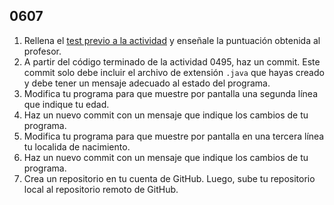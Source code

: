 ## 0607

1. Rellena el [test previo a la actividad](https://goo.gl/forms/xzBfnAOKAH8PSUDB3) y enseñale la puntuación obtenida al profesor.
2. A partir del código terminado de la actividad 0495, haz un commit. Este commit solo debe incluir el archivo de extensión `.java` que hayas creado y debe tener un mensaje adecuado al estado del programa.
2. Modifica tu programa para que muestre por pantalla una segunda línea que indique tu edad.
3. Haz un nuevo commit con un mensaje que indique los cambios de tu programa.
4. Modifica tu programa para que muestre por pantalla en una tercera línea tu localida de nacimiento.
5. Haz un nuevo commit con un mensaje que indique los cambios de tu programa.
6. Crea un repositorio en tu cuenta de GitHub. Luego, sube tu repositorio local al repositorio remoto de GitHub.

